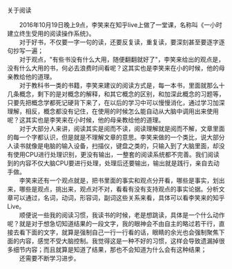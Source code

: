 关于阅读

　　2016年10月19日晚上9点，李笑来在知乎live上做了一堂课，名称叫《一小时建立终生受用的阅读操作系统》。<br>
　　对于好书，不仅要一字一句的读，还要反复读，重复读，要深刻甚至要逐字逐句抄写一遍；<br>
　　对于观点，"有些书没有什么大用，随便翻翻就好了"，李笑来给出的观点是，没有什么大用的书，何必去浪费时间看呢？这其实也是李笑来在小的时候，他的母亲教给他的道理。<br>
　　对于教科书一类的书籍，李笑来建议的阅读方式是，每一本书，里面就那么十几条概念，剩下的是对概念的解释，和其它概念的区别，和加深此概念的习题等，只要先把概念学都死记硬背下来了，在以后的学习中可以慢慢消化，通过学习加深理解，相反，概念都没有记住，在使用的时候怎么能自动从大脑中调用出来使用呢？这其实也是李笑来在小时候，他的母亲教给他的道理。<br>
　　对于大部分人来讲，阅读其实是阅而不读，阅读理解就是阅而不解，文章里面的每一个字都认识，但是就是不理解文章的意思。李笑来做的一个类比，说大部分人读书就像是电脑的输入设备，扫描仪，键盘之类的，只输入到了大脑里面，却没有使用CPU进行处理识别，更没有输出，一整套的阅读系统都不完善。我们阅读到的内容不仅大脑CPU要进行处理，处理后还要输出，输出就是践行，亲自去动手做。<br>
　　李笑来还有一个观点就是，把书里面的事实和观点分开看，哪些是事实，划出来，哪些是观点，挑出来，观点对不对，看看有没有支持观点的事实论据。分析文章可以通过，名词，动词，形容词，副词这些关系来看，具体可以看李笑来的知乎Live。<br>
　　顺便说一些我的阅读习惯，我读书的时候，老是想跳读，具体是一个什么动作呢？就是对于想急切知道结果的一段文字，我的眼神会不由自主的略过若干行，直接去看下面的文字，就算是强制自己一行一行看的话，眼睛的余光也会强制聚焦下面的内容，感觉不受大脑控制。我觉得这是一种不好的习惯，这样会导致遗漏掉很多细节内容；而且就算是知道了结果，那也不会知道为什么会有这种结果；<br>
　　还需要不断学习进步。
